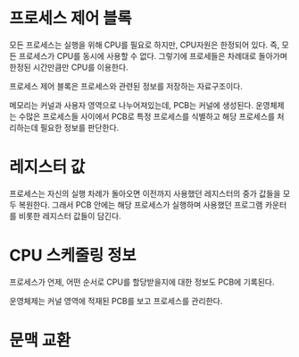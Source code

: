 # 프로세스 제어 블록

모든 프로세스는 실행을 위해 CPU를 필요로 하지만, CPU자원은 한정되어 있다.
즉, 모든 프로세스가 CPU를 동시에 사용할 수 없다.
그렇기에 프로세들은 차례대로 돌아가며 한정된 시간만큼만 CPU를 이용한다.

프로세스 제어 블록은 프로세스와 관련된 정보를 저장하는 자료구조이다.

메모리는 커널과 사용자 영역으로 나누어져있는데, PCB는 커널에 생성된다.
운영체제는 수많은 프로세스들 사이에서 PCB로 특정 프로세스를 식별하고 해당 프로세스를 처리하는데 필요한 정보를 판단한다.

# 레지스터 값

프로세스는 자신의 실행 차례가 돌아오면 이전까지 사용했던 레지스터의 중가 값들을 모두 복원한다.
그래서 PCB 안에는 해당 프로세스가 실행하며 사용했던 프로그램 카운터를 비롯한 레지스터 값들이 담긴다.

# CPU 스케줄링 정보

프로세스가 언제, 어떤 순서로 CPU를 할당받을지에 대한 정보도 PCB에 기록된다.

운영체제는 커널 영역에 적재된 PCB를 보고 프로세스를 관리한다.

# 문맥 교환
